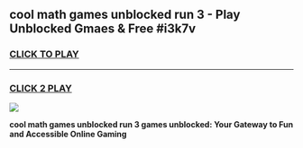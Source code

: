 
## cool math games unblocked run 3 - Play Unblocked Gmaes & Free #i3k7v
<h3>
<a href="https://news.freeplayer.one?title=cool_math_games_unblocked_run_3&ref=26F">CLICK TO PLAY</a></h3>
<hr>

<h3>
<a href="https://news.freeplayer.one?title=cool_math_games_unblocked_run_3&ref=26F">CLICK 2 PLAY</a>
  
</h3>

<a href="https://news.freeplayer.one?title=cool_math_games_unblocked_run_3&ref=26F/"><img src="https://clearcache.store/games.png"></a>


**cool math games unblocked run 3 games unblocked: Your Gateway to Fun and Accessible Online Gaming**
